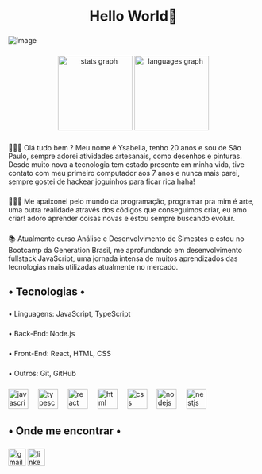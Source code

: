 <h1 align="center">Hello World👋</h1>

###

![Image](https://github.com/user-attachments/assets/4209fde7-c575-444b-9a4e-18ba0de32808)

###

<div align="center">
  <img src="https://github-readme-stats.vercel.app/api?username=ysabellax&hide_title=false&hide_rank=false&show_icons=true&include_all_commits=true&count_private=true&disable_animations=false&theme=dracula&locale=en&hide_border=false" height="150" alt="stats graph"  />
  <img src="https://github-readme-stats.vercel.app/api/top-langs?username=ysabellax&locale=en&hide_title=false&layout=compact&card_width=320&langs_count=5&theme=dracula&hide_border=false" height="150" alt="languages graph"  />
</div>

###

<p align="left">👱🏻‍♀️ Olá tudo bem ? Meu nome é Ysabella, tenho 20 anos e sou de São Paulo, sempre adorei atividades artesanais, como desenhos e pinturas. Desde muito nova a tecnologia tem estado presente em minha vida, tive contato com meu primeiro computador aos 7 anos e nunca mais parei, sempre gostei de hackear joguinhos para ficar rica haha! </p>

###

<p align="left">👩🏻‍💻 Me apaixonei pelo mundo da programação, programar pra mim é arte, uma outra realidade através dos códigos que conseguimos criar, eu amo criar! adoro aprender coisas novas e estou sempre buscando evoluir.</p>

###

<p align="left">📚 Atualmente curso Análise e Desenvolvimento de Simestes e estou no Bootcamp da Generation Brasil, me aprofundando em desenvolvimento fullstack JavaScript, uma jornada intensa de muitos aprendizados das tecnologias mais utilizadas atualmente no mercado.</p>

###

<h2 align="left">• Tecnologias •</h2>

###

<p align="left">• Linguagens: JavaScript, TypeScript</p>

###

<p align="left">• Back-End: Node.js</p>

###

<p align="left">• Front-End: React, HTML, CSS</p>

###

<p align="left">• Outros: Git, GitHub</p>

###

<div align="left">
  <img src="https://cdn.jsdelivr.net/gh/devicons/devicon/icons/javascript/javascript-original.svg" height="40" alt="javascript logo"  />
  <img width="12" />
  <img src="https://cdn.jsdelivr.net/gh/devicons/devicon/icons/typescript/typescript-original.svg" height="40" alt="typescript logo"  />
  <img width="12" />
  <img src="https://cdn.jsdelivr.net/gh/devicons/devicon/icons/react/react-original.svg" height="40" alt="react logo"  />
  <img width="12" />
  <img src="https://github.com/user-attachments/assets/65ef0fe9-dab6-4c94-924e-363ff902f467" height="40" alt="html logo"  />
  <img width="12" />
  <img src="https://github.com/user-attachments/assets/3fa5f210-b52e-46db-aac2-ac6bf2c5ddfd" height="40" alt="css logo"  />
  <img width="12" />
  <img src="https://cdn.jsdelivr.net/gh/devicons/devicon/icons/nodejs/nodejs-original.svg" height="40" alt="nodejs logo"  />
  <img width="12" />
  <img src="https://cdn.jsdelivr.net/gh/devicons/devicon/icons/nestjs/nestjs-original.svg" height="40" alt="nestjs logo"  />
  <img width="12" />
</div>

###

<h2 align="left">• Onde me encontrar •</h2>

###

<div align="left">
  <a href="mailto:ysabella3909@gmail.com"><img src="https://img.shields.io/static/v1?message=ysabella3909@gmail.com&logo=gmail&label=&color=D14836&logoColor=white&labelColor=&style=for-the-badge" height="35" alt="gmail logo"  /></a>
  <a href="https://www.linkedin.com/in/ysabella-santos-829a932ab/"><img src="https://img.shields.io/static/v1?message=LinkedIn&logo=linkedin&label=&color=0077B5&logoColor=white&labelColor=&style=for-the-badge" height="35" alt="linkedin logo"  /></a>
</div>

###
